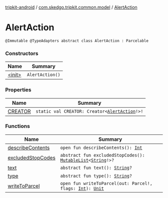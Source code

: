 [tripkit-android](../../index.md) / [com.skedgo.tripkit.common.model](../index.md) / [AlertAction](./index.md)

# AlertAction

`@Immutable @TypeAdapters abstract class AlertAction : Parcelable`

### Constructors

| Name | Summary |
|---|---|
| [&lt;init&gt;](-init-.md) | `AlertAction()` |

### Properties

| Name | Summary |
|---|---|
| [CREATOR](-c-r-e-a-t-o-r.md) | `static val CREATOR: Creator<`[`AlertAction`](./index.md)`!>!` |

### Functions

| Name | Summary |
|---|---|
| [describeContents](describe-contents.md) | `open fun describeContents(): `[`Int`](https://kotlinlang.org/api/latest/jvm/stdlib/kotlin/-int/index.html) |
| [excludedStopCodes](excluded-stop-codes.md) | `abstract fun excludedStopCodes(): `[`MutableList`](https://kotlinlang.org/api/latest/jvm/stdlib/kotlin.collections/-mutable-list/index.html)`<`[`String`](https://kotlinlang.org/api/latest/jvm/stdlib/kotlin/-string/index.html)`!>?` |
| [text](text.md) | `abstract fun text(): `[`String`](https://kotlinlang.org/api/latest/jvm/stdlib/kotlin/-string/index.html)`?` |
| [type](type.md) | `abstract fun type(): `[`String`](https://kotlinlang.org/api/latest/jvm/stdlib/kotlin/-string/index.html)`?` |
| [writeToParcel](write-to-parcel.md) | `open fun writeToParcel(out: Parcel!, flags: `[`Int`](https://kotlinlang.org/api/latest/jvm/stdlib/kotlin/-int/index.html)`): `[`Unit`](https://kotlinlang.org/api/latest/jvm/stdlib/kotlin/-unit/index.html) |

